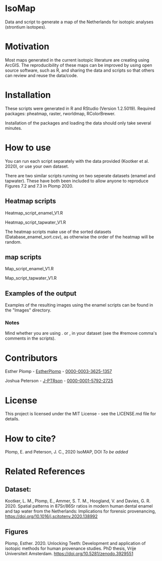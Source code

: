 # IsoMap
Data and script to generate a map of the Netherlands for isotopic analyses (strontium isotopes).

# Motivation
Most maps generated in the current isotopic literature are creating using ArcGIS. The reproducibility of these maps can be improved by using open source software, such as R, and sharing the data and scripts so that others can review and reuse the data/code. 

# Installation
These scripts were generated in R and RStudio (Version 1.2.5019). Required packages: pheatmap, raster, rworldmap, RColorBrewer.

Installation of the packages and loading the data should only take several minutes. 

# How to use
You can run each script separately with the data provided (Kootker et al. 2020), or use your own dataset.

There are two similar scripts running on two seperate datasets (enamel and tapwater). These have both been included to allow anyone to reproduce Figures 7.2 and 7.3 in Plomp 2020.

## Heatmap scripts
Heatmap_script_enamel_V1.R

Heatmap_script_tapwater_V1.R

The heatmap scripts make use of the sorted datasets (Database_enamel_sort.csv), as otherwise the order of the heatmap will be random.

## map scripts
Map_script_enamel_V1.R

Map_script_tapwater_V1.R 

## Examples of the output
Examples of the resulting images using the enamel scripts can be found in the "Images" directory.

### Notes
Mind whether you are using . or , in your dataset (see the #remove comma's comments in the scripts).

# Contributors
Esther Plomp - [EstherPlomp](https://github.com/EstherPlomp) - [0000-0003-3625-1357](https://orcid.org/0000-0003-3625-1357)

Joshua Peterson - [J-PTRson](https://github.com/J-PTRSON) - [0000-0001-5792-2725](http://orcid.org/0000-0001-5792-2725)

# License
This project is licensed under the MIT License - see the LICENSE.md file for details.

# How to cite?
Plomp, E. and Peterson, J. C., 2020 IsoMAP, DOI *To be added*

# Related References 
## Dataset: 
Kootker, L. M., Plomp, E., Ammer, S. T. M., Hoogland, V. and Davies, G. R. 2020. Spatial patterns in 87Sr/86Sr ratios in modern human dental enamel and tap water from the Netherlands: Implications for forensic provenancing, https://doi.org/10.1016/j.scitotenv.2020.138992 

## Figures 
Plomp, Esther. 2020. Unlocking Teeth: Development and application of isotopic methods for human provenance studies. PhD thesis, Vrije Universiteit Amsterdam. https://doi.org/10.5281/zenodo.3929551

